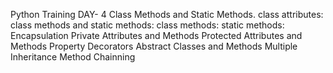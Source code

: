 Python Training DAY- 4
Class Methods and Static Methods.
class attributes:
class methods and static methods:
class methods:
static methods:
Encapsulation
Private Attributes and Methods
Protected Attributes and Methods
Property Decorators
Abstract Classes and Methods
Multiple Inheritance
Method Chainning
